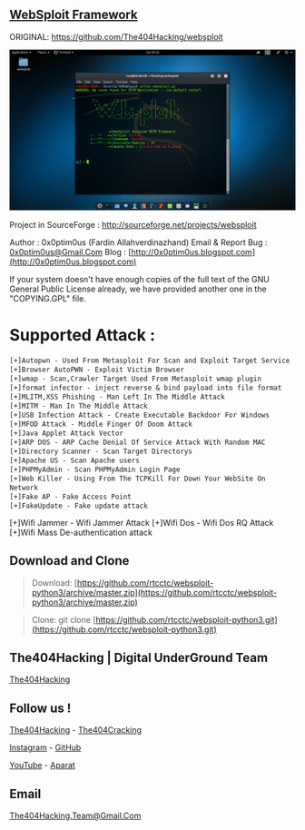 ## [WebSploit Framework](https://github.com/The404Hacking/websploit)

ORIGINAL: https://github.com/The404Hacking/websploit

![Screenshot](Screenshot.png?raw=ture "Screenshot")

Project in SourceForge : http://sourceforge.net/projects/websploit

Author : 0x0ptim0us (Fardin Allahverdinazhand)
Email & Report Bug : [0x0ptim0us@Gmail.Com](mailto:0x0ptim0us@Gmail.Com)
Blog : [http://0x0ptim0us.blogspot.com](http://0x0ptim0us.blogspot.com)

If your system doesn't have enough copies of the full text of the GNU
General Public License already, we have provided another one in the
"COPYING.GPL" file. 

# Supported Attack :
	[+]Autopwn - Used From Metasploit For Scan and Exploit Target Service
	[+]Browser AutoPWN - Exploit Victim Browser
	[+]wmap - Scan,Crawler Target Used From Metasploit wmap plugin
	[+]format infector - inject reverse & bind payload into file format
	[+]MLITM,XSS Phishing - Man Left In The Middle Attack
	[+]MITM - Man In The Middle Attack
	[+]USB Infection Attack - Create Executable Backdoor For Windows
	[+]MFOD Attack - Middle Finger Of Doom Attack
	[+]Java Applet Attack Vector 
	[+]ARP DOS - ARP Cache Denial Of Service Attack With Random MAC
	[+]Directory Scanner - Scan Target Directorys
	[+]Apache US - Scan Apache users
	[+]PHPMyAdmin - Scan PHPMyAdmin Login Page
	[+]Web Killer - Using From The TCPKill For Down Your WebSite On Network
	[+]Fake AP - Fake Access Point
	[+]FakeUpdate - Fake update attack 
  [+]Wifi Jammer - Wifi Jammer Attack
  [+]Wifi Dos - Wifi Dos RQ Attack
  [+]Wifi Mass De-authentication attack

## Download and Clone
> Download: [https://github.com/rtcctc/websploit-python3/archive/master.zip](https://github.com/rtcctc/websploit-python3/archive/master.zip)

> Clone: git clone [https://github.com/rtcctc/websploit-python3.git](https://github.com/rtcctc/websploit-python3.git)

## The404Hacking | Digital UnderGround Team
[The404Hacking](https://T.me/The404Hacking)

## Follow us !
[The404Hacking](https://T.me/The404Hacking) - [The404Cracking](https://T.me/The404Cracking)

[Instagram](https://instagram.com/The404Hacking) - [GitHub](https://github.com/The404Hacking)

[YouTube](http://yon.ir/youtube404) - [Aparat](http://www.aparat.com/The404Hacking)

## Email
[The404Hacking.Team@Gmail.Com](mailto:The404Hacking.Team@Gmail.Com)
